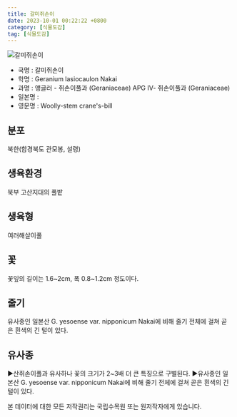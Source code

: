```yaml
---
title: 갈미쥐손이
date: 2023-10-01 00:22:22 +0800
category: [식물도감]
tag: [식물도감]
---
```




![갈미쥐손이](/fileUpload/plants/basic/Geraniaceae/Geranium/21984/21984_1_th2.JPG)
- 국명 : 갈미쥐손이
- 학명 : Geranium lasiocaulon Nakai
- 과명 : 앵글러 - 쥐손이풀과 (Geraniaceae) APG Ⅳ- 쥐손이풀과 (Geraniaceae)
- 일본명 : 
- 영문명 : Woolly-stem crane's-bill


## 분포
북한(함경북도 관모봉, 설령)
## 생육환경
북부 고산지대의 풀밭
## 생육형
여러해살이풀
## 꽃
꽃잎의 길이는 1.6~2cm, 폭 0.8~1.2cm 정도이다. 
## 줄기
유사종인 일본산 G. yesoense var. nipponicum Nakai에 비해 줄기 전체에 걸쳐 곧은 흰색의 긴 털이 있다.
## 유사종
▶산쥐손이풀과 유사하나 꽃의 크기가 2~3배 더 큰 특징으로 구별된다. ▶유사종인 일본산 G. yesoense var. nipponicum Nakai에 비해 줄기 전체에 걸쳐 곧은 흰색의 긴 털이 있다. 






본 데이터에 대한 모든 저작권리는 국립수목원 또는 원저작자에게 있습니다.
